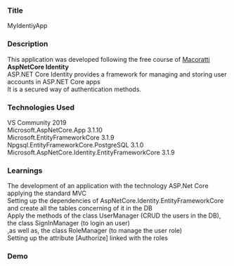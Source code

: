 ### __Title__ 

MyIdentiyApp

### __Description__

This application was developed following the free course of [Macoratti](http://www.macoratti.net/20/05/aspc_crident1.htm) <strong>AspNetCore Identity</strong></br>
ASP.NET Core Identity provides a framework for managing and storing user accounts in ASP.NET Core apps</br>
It is a secured way of authentication methods.

### __Technologies Used__

VS Community 2019 </br>
Microsoft.AspNetCore.App 3.1.10</br>
Microsoft.EntityFrameworkCore 3.1.9</br>
Npgsql.EntityFrameworkCore.PostgreSQL 3.1.0</br>
Microsoft.AspNetCore.Identity.EntityFrameworkCore 3.1.9</br>

### __Learnings__

The development of an application with the technology ASP.Net Core applying the standard MVC</br>
Setting up the dependencies of AspNetCore.Identity.EntityFrameworkCore and create all the tables concerning of it in the DB</br>
Apply the methods of the class UserManager<IndentityUser> (CRUD the users in the DB), the class SignInManager<IndentityUser> (to login an user)</br>
  ,as well as, the class RoleManager<IdentityRole> (to manage the user role)</br>
Setting up the attribute [Authorize] linked with the roles
  
  ### __Demo__

